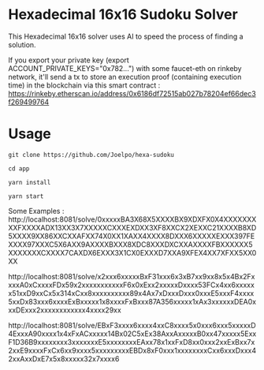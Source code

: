# Hexadecimal 16x16 Sudoku Solver


This Hexadecimal 16x16 solver uses AI to speed the process of finding a solution. 

If you export your private key (export ACCOUNT_PRIVATE_KEYS="0x782...") with some faucet-eth on rinkeby network, it'll send a tx to store an execution proof (containing execution time) in the blockchain via this smart contract :
https://rinkeby.etherscan.io/address/0x6186df72515ab027b78204ef66dec3f269499764

# Usage

```
git clone https://github.com/Joelpo/hexa-sudoku

cd app

yarn install

yarn start 
```


Some Examples : 
http://localhost:8081/solve/0xxxxxBA3X68X5XXXXBX9XDXFX0X4XXXXXXXXXFXXXXADX13XX3X7XXXXXCXXXEXDXX3XF8XXCX2XEXXC21XXXXB8XD5XXXX9XX86XXCXXAFXX74X0XX1XAXX4XXXX8DXXX6XXXXXEXXX397FEXXXX97XXXC5X6AXX9AXXXXBXXX8XDC8XXXDXCXXAXXXXFBXXXXXX5XXXXXXXCXXXX7CAXDX6EXXX3X1CX0EXXXD7XXA9XFEX4XX7XFXX5XX0XX

http://localhost:8081/solve/x2xxx6xxxxxBxF31xxx6x3xB7xx9xx8x5x4Bx2FxxxxA0xCxxxxFDx59x2xxxxxxxxxxxF6x0xExx2xxxxxDxxxx53FCx4xx6xxxxxx51xxD9xxCx5x314xCxx8xxxxxxxxxx89x4Ax7xDxxxDxxx0xxxE5xxxF4xxxx5xxDx83xxx6xxxxExBxxxxx1x8xxxxFxBxxx87A356xxxxx1xAx3xxxxxxDEA0xxxDExxx2xxxxxxxxxxxx4xxxx29xx

http://localhost:8081/solve/EBxF3xxxx6xxxx4xxC8xxxx5x0xxx6xxx5xxxxxD4ExxxA90xxxx1x4xFxACxxxxx14Bx02C5xEx38AxxAxxxxxB0xx47xxxxx5ExxF1D36B9xxxxxxxx3xxxxxxxE5xxxxxxxxEAxx78x1xxFxD8xx0xxx2xxExBxx7x2xxE9xxxxFxCx6xx9xxxx5xxxxxxxxxEBDx8xF0xxx1xxxxxxxxCxx6xxxDxxx42xxAxxDxE7x5x8xxxxx32x7xxxx6
